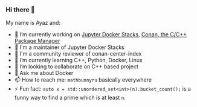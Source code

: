 ### Hi there 👋

My name is Ayaz and:

- 🔭 I’m currently working on [Jupyter Docker Stacks](https://github.com/jupyter/docker-stacks), [Conan, the C/C++ Package Manager](https://conan.io)
- 🤝 I'm a maintainer of Jupyter Docker Stacks
- 🤝 I'm a community reviewer of conan-center-index
- 🌱 I’m currently learning C++, Python, Docker, Linux
- 👯 I’m looking to collaborate on C++ based project
- 💬 Ask me about Docker
- 📫 How to reach me: `mathbunnyru` basically everywhere
- ⚡ Fun fact: `auto x = std::unordered_set<int>(n).bucket_count();` is a funny way to find a prime which is at least `n`.

